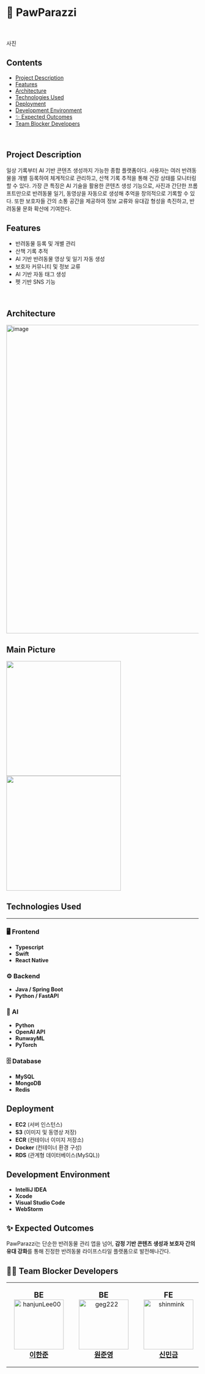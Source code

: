 # 🐾 PawParazzi
<br>
<br>
사진 



## Contents
- [Project Description](#project-description)
- [Features](#features)
- [Architecture](#architecture)
- [Technologies Used](#technologies-used)
- [Deployment](#deployment)
- [Development Environment](#development-environment)
- [✨ Expected Outcomes](#expected-outcomes)
- [Team Blocker Developers](#team-blocker-developers)
<br>


## Project Description
일상 기록부터 AI 기반 콘텐츠 생성까지 가능한 종합 플랫폼이다. 사용자는 여러 반려동물을 개별 등록하여 체계적으로 관리하고, 산책 기록 추적을 통해 건강 상태를 모니터링할 수 있다. 
가장 큰 특징은 AI 기술을 활용한 콘텐츠 생성 기능으로, 사진과 간단한 프롬프트만으로 반려동물 일기, 동영상을 자동으로 생성해 추억을 창의적으로 기록할 수 있다.
또한 보호자들 간의 소통 공간을 제공하여 정보 교류와 유대감 형성을 촉진하고, 반려동물 문화 확산에 기여한다.
<br>
## Features
- 반려동물 등록 및 개별 관리
- 산책 기록 추적
- AI 기반 반려동물 영상 및 일기 자동 생성
- 보호자 커뮤니티 및 정보 교류
- AI 기반 자동 태그 생성
- 펫 기반 SNS 기능
<br>


## Architecture

<img width="806" alt="image" src="https://github.com/user-attachments/assets/aa49c41e-2858-49bf-ae29-82831a4d7702" />
<br>

##  Main Picture

<img src="https://github.com/user-attachments/assets/c5bac4b9-d6f4-4aa9-bffc-f0db9143b7a8" width="300"/>
<img src="https://github.com/user-attachments/assets/33152881-c92d-4320-b2a3-9d0bcdddf8bd" width="300"/>
<br>

## Technologies Used

---

### 🖥️ Frontend
- **Typescript**
- **Swift**
- **React Native**


### ⚙️ Backend
- **Java / Spring Boot**
- **Python / FastAPI**


### 🧠 AI
- **Python**
- **OpenAI API**
- **RunwayML**
- **PyTorch**


### 🗄️ Database
- **MySQL**
- **MongoDB**
- **Redis**



## Deployment
- **EC2** (서버 인스턴스)
- **S3** (이미지 및 동영상 저장)
- **ECR** (컨테이너 이미지 저장소)
- **Docker** (컨테이너 환경 구성)
- **RDS** (관계형 데이터베이스(MySQL))



## Development Environment
- **IntelliJ IDEA** 
- **Xcode** 
- **Visual Studio Code** 
- **WebStorm** 


## ✨ Expected Outcomes

PawParazzi는 단순한 반려동물 관리 앱을 넘어, **감정 기반 콘텐츠 생성과 보호자 간의 유대 강화**를 통해 진정한 반려동물 라이프스타일 플랫폼으로 발전해나간다.


## 🧑‍💻 Team Blocker Developers

<table>
  <tr>
    <td align="center" style="padding: 20px;">
      <div style="font-size:20px;"><b>BE</b></div>
      <a href="https://github.com/hanjunLee00">
        <img src="https://github.com/hanjunLee00.png" width="130px;" alt="hanjunLee00"/><br />
        <div style="font-size:18px;"><b>이한준</b></div>
      </a>
    </td>
    <td align="center" style="padding: 20px;">
      <div style="font-size:20px;"><b>BE</b></div>
      <a href="https://github.com/geg222">
        <img src="https://github.com/geg222.png" width="130px;" alt="geg222"/><br />
        <div style="font-size:18px;"><b>원준영</b></div>
      </a>
    </td>
    <td align="center" style="padding: 20px;">
      <div style="font-size:20px;"><b>FE</b></div>
      <a href="https://github.com/shinmink">
        <img src="https://github.com/shinmink.png" width="130px;" alt="shinmink"/><br />
        <div style="font-size:18px;"><b>신민금</b></div>
      </a>
    </td>
    <td align="center" style="padding: 20px;">
      <div style="font-size:20px;"><b>FE</b></div>
      <a href="https://github.com/gyeongmin0113">
        <img src="https://github.com/gyeongmin0113.png" width="130px;" alt="gyeongmin0113"/><br />
        <div style="font-size:18px;"><b>이경민</b></div>
      </a>
    </td>
  </tr>
</table>
